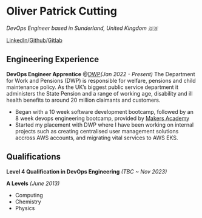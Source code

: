 # Oliver Patrick Cutting
*DevOps Engineer based in Sunderland, United Kingdom 🇬🇧* 

[LinkedIn](https://www.linkedin.com/in/oliver-patrick-cutting/)/[Github](https://github.com/OliverCutting)/[Gitlab](https://www.gitlab.om/oliver.cutting)

## Engineering Experience

**DevOps Engineer Apprentice** @[DWP](https://www.gov.uk/government/organisations/department-for-work-pensions)*(Jan 2022 - Present)*
The Department for Work and Pensions (DWP) is responsible for welfare, pensions and child maintenance policy. As the UK’s biggest public service department it administers the State Pension and a range of working age, disability and ill health benefits to around 20 million claimants and customers.

- Began with a 10 week software development bootcamp, followed by an 8 week devops engineering bootcamp, provided by [Makers Academy](https://makers.tech/)
- Started my placement with DWP where I have been working on internal projects such as creating centralised user management solutions accross AWS accounts, and migrating vital services to AWS EKS.

## Qualifications

**Level 4 Qualification in DevOps Engineering** *(TBC ~ Nov 2023)*

**A Levels** *(June 2013)*

- Computing
- Chemistry
- Physics
